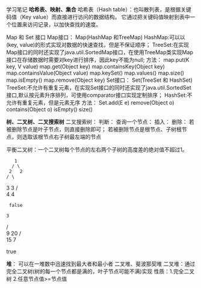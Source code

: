 学习笔记
**哈希表、映射、集合**
哈希表（Hash table）：也叫散列表，是根据关键码值（Key value）而直接进行访问的数据结构。 
它通过把关键码值映射到表中一个位置来访问记录，以加快查找的速度。

Map 和 Set 接口
Map接口：
Map(HashMap 和TreeMap)
HashMap:可以以(key, value)的形式实现对数据的快速查找，但是不保证顺序；
TreeSet:在实现Map接口的同时还实现了java.util.SortedMap接口，在使用TreeMap类实现Map接口在存储数据时需要对key进行排序，因此key不能为null;
方法：
	map.put​(K key, V value)
    map.get​(Object key)
    map.containsKey​(Object key)
    map.containsValue​(Object value)
    map.keySet()
    map.values()
    map.size()
    map.isEmpty()
	map.remove​(Object key)
Set接口：
Set(TreeSet 和 HashSet)
TreeSet:不允许有重复元素，在实现Set接口的同时还实现了java.util.SortedSet接口,默认按元素升序排列，可使用comparator接口实现定制排序；
HashSet:不允许有重复元素，但是元素无序
方法：
    Set.add​(E e)
        remove​(Object o)
        contains​(Object o)
        isEmpty()
        size()


**树、二叉树、二叉搜索树**
二叉搜索树：
判断：
查询一个节点：
插入：
删除： 若被删除节点是叶子节点，则直接删除即可；
      若被删除节点是根节点、子树根节点，则选取该根节点右子树最左端的节点

平衡二叉树：一个二叉树每个节点的左右两个子树的高度差的绝对值不超过1。


       1
      / \
     2   2
    / \
   3   3
  / \
 4   4  

     false

    3          
   / \
  9  20
    /  \
   15   7
    
   true  

**堆**：
可以在一堆数中迅速找到最大者和最小者
二叉堆、斐波那契堆
二叉堆：通过完全二叉树(树的每一个节点都是满的，叶子节点可能不满)实现
性质：1.完全二叉树
     2.任意节点值>=节点值

  
    

